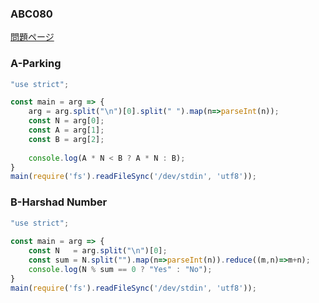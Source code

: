 ### ABC080
[問題ページ](https://atcoder.jp/contests/abc080/tasks)

### A-Parking
```JavaScript
"use strict";

const main = arg => {
    arg = arg.split("\n")[0].split(" ").map(n=>parseInt(n));
    const N = arg[0];
    const A = arg[1];
    const B = arg[2];
    
    console.log(A * N < B ? A * N : B);
}
main(require('fs').readFileSync('/dev/stdin', 'utf8'));

```

### B-Harshad Number
```JavaScript
"use strict";
    
const main = arg => {
    const N   = arg.split("\n")[0];
    const sum = N.split("").map(n=>parseInt(n)).reduce((m,n)=>m+n);
    console.log(N % sum == 0 ? "Yes" : "No");
}
main(require('fs').readFileSync('/dev/stdin', 'utf8'));

```